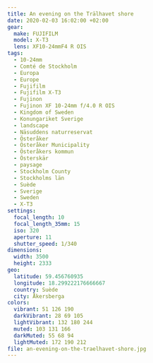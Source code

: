 ```yaml
---
title: An evening on the Trälhavet shore
date: 2020-02-03 16:02:00 +02:00
gear:
  make: FUJIFILM
  model: X-T3
  lens: XF10-24mmF4 R OIS
tags:
  - 10-24mm
  - Comté de Stockholm
  - Europa
  - Europe
  - Fujifilm
  - Fujifilm X-T3
  - Fujinon
  - Fujinon XF 10-24mm f/4.0 R OIS
  - Kingdom of Sweden
  - Konungariket Sverige
  - landscape
  - Näsuddens naturreservat
  - Österåker
  - Österåker Municipality
  - Österåkers kommun
  - Österskär
  - paysage
  - Stockholm County
  - Stockholms län
  - Suède
  - Sverige
  - Sweden
  - X-T3
settings:
  focal_length: 10
  focal_length_35mm: 15
  iso: 320
  aperture: 11
  shutter_speed: 1/340
dimensions:
  width: 3500
  height: 2333
geo:
  latitude: 59.456760935
  longitude: 18.299222176666667
  country: Suède
  city: Åkersberga
colors:
  vibrant: 51 126 190
  darkVibrant: 28 69 105
  lightVibrant: 132 180 244
  muted: 103 131 166
  darkMuted: 55 68 94
  lightMuted: 172 190 212
file: an-evening-on-the-traelhavet-shore.jpg
---
```



